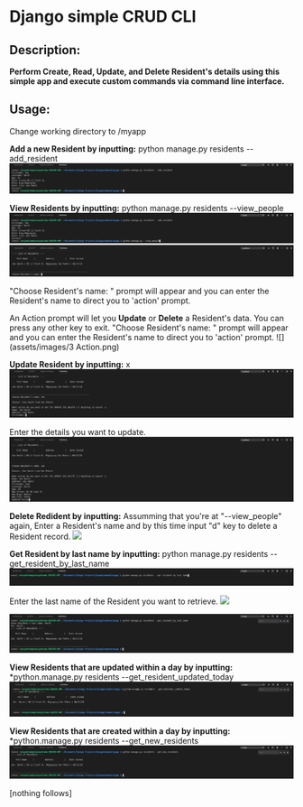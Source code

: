 # Django simple CRUD CLI

## Description:
**Perform Create, Read, Update, and Delete Resident's details using this simple app and execute custom commands via command line interface.**

## Usage:

Change working directory to /myapp


**Add a new Resident by inputting:** python manage.py residents --add_resident
![](assets/images/1.0%20--add_resident.png)


**View Residents by inputting:** python manage.py residents --view_people
![](assets/images//2.%20--view_people.png)
![](assets/images/3.%20--view_people.png)

"Choose Resident's name: " prompt will appear and you can enter the Resident's name to direct you to 'action' prompt.


An Action prompt will let you **Update** or **Delete** a Resident's data. You can press any other key to exit.
"Choose Resident's name: " prompt will appear and you can enter the Resident's name to direct you to 'action' prompt.
![](assets/images/3 Action.png)

**Update Resident by inputting:** x
![](assets/images/4.0%20Action.png)

Enter the details you want to update.
![](assets/images/4.3%20Updating.png)

**Delete Redident by inputting:** Assumming that you're at  "--view_people" again, Enter a Resident's name and by this time input "d" key to delete a Resident record.
![](assets/images/6.1%20Deleting%20success.png)

**Get Resident by last name by inputting:** python manage.py residents --get_resident_by_last_name
![](assets/images/8.0%20get_resident_by%20last_name.png)

Enter the last name of the Resident you want to retrieve.
![](assets/images/8.1%20get_sresitdentbylastname)

![](assets/images/8.2%20Smith_last_name.png)

**View Residents that are updated within a day by inputting:** *python.manage.py residents --get_resident_updated_today
![](assets/images/9.%20Updated_today.png)

**View Residents that are created within a day by inputting:** *python.manage.py residents --get_new_residents
![](assets/images/10.Get_new_residents.png)


[nothing follows]
